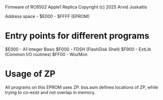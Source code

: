 Firmware of RC6502 Apple1 Replica
Copyright (c) 2025 Arvid Juskaitis

Address space - $E000 - $FFFF (EPROM) 

# Entry points for different programs
$E000 - A1 Integer Basic
$F000 - FDSH (FlashDisk Shell)
$F900 - ExtLib (Common I/O routines)
$FF00 - WozMon

# Usage of ZP
All programs on this EPROM uses ZP. bss.asm defines locations of ZP, while trying to co-exist and not overlap in memory.